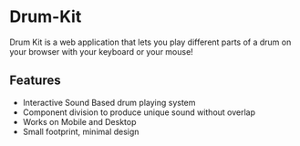 # Drum-Kit

Drum Kit is a web application that lets you play different parts of a drum on your browser with your keyboard or your mouse!

## Features
- Interactive Sound Based drum playing system
- Component division to produce unique sound without overlap
- Works on Mobile and Desktop
- Small footprint, minimal design